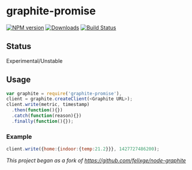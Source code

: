 # graphite-promise
[![NPM version][npm-image]][npm-url] [![Downloads][downloads-image]][npm-url] [![Build Status][travis-image]][travis-url]

## Status
Experimental/Unstable

## Usage

```js
var graphite = require('graphite-promise'),
client = graphite.createClient(<Graphite URL>);
client.write(metric, timestamp)
  .then(function(){})
  .catch(function(reason){})
  .finally(function(){});
```
### Example

```js
client.write({home:{indoor:{temp:21.2}}}, 1427727486200);
```

*This project began as a fork of https://github.com/felixge/node-graphite*

[npm-url]: https://npmjs.org/package/graphite-promise
[downloads-image]: http://img.shields.io/npm/dm/graphite-promise.svg
[npm-image]: http://img.shields.io/npm/v/graphite-promise.svg
[travis-url]: https://travis-ci.org/ashpool/graphite-promise
[travis-image]: http://img.shields.io/travis/ashpool/graphite-promise.svg
